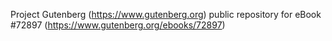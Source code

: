Project Gutenberg (https://www.gutenberg.org) public repository
for eBook #72897 (https://www.gutenberg.org/ebooks/72897)
